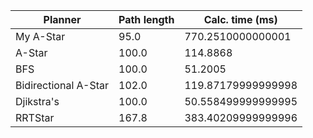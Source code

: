 Planner|Path length|Calc. time (ms)|
-|-|-
My A-Star | 95.0 | 770.2510000000001
A-Star | 100.0 | 114.8868
BFS | 100.0 | 51.2005
Bidirectional A-Star | 102.0 | 119.87179999999998
Djikstra's | 100.0 | 50.558499999999995
RRTStar | 167.8 | 383.40209999999996
